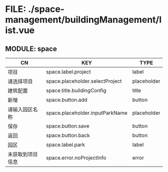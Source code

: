 # FILE: ./space-management/buildingManagement/list.vue
## MODULE: space

| CN | KEY | TYPE |
|----|-----|------|
| 项目 | space.label.project | label |
| 请选择项目 | space.placeholder.selectProject | placeholder |
| 建筑配置 | space.title.buildingConfig | title |
| 新增 | space.button.add | button |
| 请输入园区名称 | space.placeholder.inputParkName | placeholder |
| 保存 | space.button.save | button |
| 返回 | space.button.back | button |
| 园区 | space.label.park | label | 
| 未获取到项目信息 | space.error.noProjectInfo | error |
